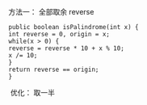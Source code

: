 方法一： 全部取余 reverse
```
public boolean isPalindrome(int x) {
int reverse = 0, origin = x;
while(x > 0) {
reverse = reverse * 10 + x % 10;
x /= 10;
}
return reverse == origin;
}
```
​
优化：
取一半
​
